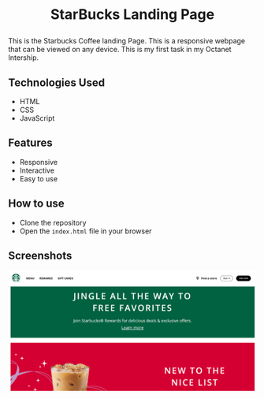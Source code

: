 # <p align = "center"> StarBucks Landing Page</p>

This is the Starbucks Coffee landing Page. This is a responsive webpage that can be viewed on any device.
This is my first task in my Octanet Intership.

## Technologies Used

- HTML
- CSS
- JavaScript

## Features

- Responsive
- Interactive
- Easy to use

## How to use

- Clone the repository
- Open the `index.html` file in your browser

## Screenshots

![Sample](assets/img/image.png)
